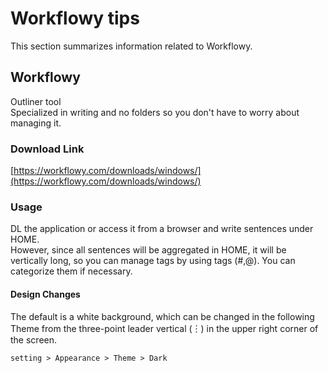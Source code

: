 # Workflowy tips

This section summarizes information related to Workflowy.

## Workflowy

Outliner tool<br />
Specialized in writing and no folders so you don't have to worry about managing it.

### Download Link

[https://workflowy.com/downloads/windows/](https://workflowy.com/downloads/windows/)

### Usage

DL the application or access it from a browser and write sentences under HOME.<br />
However, since all sentences will be aggregated in HOME, it will be vertically long, so you can manage tags by using tags (#,@). You can categorize them if necessary.

#### Design Changes

The default is a white background, which can be changed in the following Theme from the three-point leader vertical (︙) in the upper right corner of the screen.

```text
setting > Appearance > Theme > Dark
```
